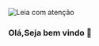 ![Leia com atenção](https://github.com/marlustavares/Arquivos/blob/main/img/o-estudo-nao-e-uma-obrigacao-mas-sim-um.jpg)
### Olá,Seja bem vindo 👋

<!--
**marlustavares/marlustavares** is a ✨ _special_ ✨ repository because its `README.md` (this file) appears on your GitHub profile.

Here are some ideas to get you started:

- 🔭 I’m currently working on ...
- 🌱 I’m currently learning ...
- 👯 I’m looking to collaborate on ...
- 🤔 I’m looking for help with ...
- 💬 Ask me about ...
- 📫 How to reach me: ...
- 😄 Pronouns: ...
- ⚡ Fun fact: ...
-->

